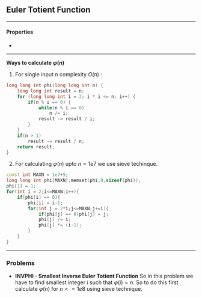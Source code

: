 ## Euler Totient Function
-----------------------------------------------------
#### Properties
 - 

-----------------------------------------------------
**Ways to calculate $\varphi(n)$** 

1. For single input $n$ complexity $O(n)\;$: 
```cpp
long long int phi(long long int n) {
    long long int result = n;
    for (long long int i = 2; i * i <= n; i++) {
        if(n % i == 0) {
            while(n % i == 0)
                n /= i;
            result -= result / i;
        }
    }
    if(n > 1)
        result -= result / n;
    return result;
}
```
2. For calculating $\varphi(n)$ upto $n = 1e7$ we use sieve techinque.
```cpp
const int MAXN = 1e7+5;
long long int phi[MAXN];memset(phi,0,sizeof(phi));
phi[1] = 1;
for(int i = 2;i<=MAXN;i++){
    if(phi[i] == 0){
        phi[i] = i-1;
        for(int j = 2*i;j<=MAXN;j+=i){
            if(phi[j] == 0)phi[j] = j;
            phi[j] /= i;
            phi[j] *= (i-1);
        }
    }
}
```



-----------------------------------------------------
### Problems
 - **INVPHI - Smallest Inverse Euler Totient Function**
   So in this problem we have to find smallest integer $i$ such that $\varphi(i) = n$. So to do this first calculate $\varphi(n)$ for $n <= 1e8$ using sieve technique. 

   